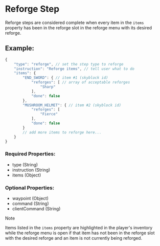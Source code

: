 # Reforge Step
Reforge steps are considered complete when every item in the ``items`` property has been in the reforge slot in the reforge menu with its desired reforge.

## Example:
```js
{
    "type": "reforge", // set the step type to reforge
    "instruction": "Reforge items", // tell user what to do
    "items": {
        "END_SWORD": { // item #1 (skyblock id)
            "reforges": [ // array of acceptable reforges
                "Sharp"
            ],
            "done": false
        },
        "MUSHROOM_HELMET": { // item #2 (skyblock id)
            "reforges": [
                "Fierce"
            ],
            "done": false
        }
        // add more items to reforge here...
    }
}
```
### Required Properties:
- type (String)
- instruction (String)
- items (Object)

### Optional Properties:
- waypoint (Object)
- command (String)
- clientCommand (String)

> [!NOTE]
> Items listed in the ``items`` property are highlighted in the player's inventory while the reforge menu is open if that item has not been in the reforge slot with the desired reforge and an item is not currently being reforged.
